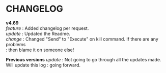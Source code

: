 # CHANGELOG

**v4.69**<br>
*feature*   : Added changelog per request.<br>
*update*    : Updated the Readme.<br>
*change*    : Changed "Send" to "Execute" on kill command. If there are any problems<br>
            : then blame it on someone else!<br>

**Previous versions**
*update*    : Not going to go through all the updates made. Will update this log
            : going forward.